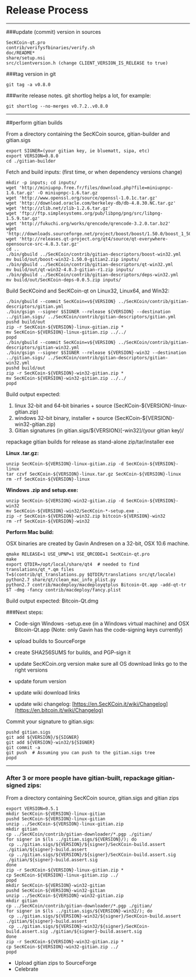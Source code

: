 Release Process
====================

* * *

###update (commit) version in sources


	SecKCoin-qt.pro
	contrib/verifysfbinaries/verify.sh
	doc/README*
	share/setup.nsi
	src/clientversion.h (change CLIENT_VERSION_IS_RELEASE to true)

###tag version in git

	git tag -a v0.8.0

###write release notes. git shortlog helps a lot, for example:

	git shortlog --no-merges v0.7.2..v0.8.0

* * *

##perform gitian builds

 From a directory containing the SecKCoin source, gitian-builder and gitian.sigs
  
	export SIGNER=(your gitian key, ie bluematt, sipa, etc)
	export VERSION=0.8.0
	cd ./gitian-builder

 Fetch and build inputs: (first time, or when dependency versions change)

	mkdir -p inputs; cd inputs/
	wget 'http://miniupnp.free.fr/files/download.php?file=miniupnpc-1.6.tar.gz' -O miniupnpc-1.6.tar.gz
	wget 'http://www.openssl.org/source/openssl-1.0.1c.tar.gz'
	wget 'http://download.oracle.com/berkeley-db/db-4.8.30.NC.tar.gz'
	wget 'http://zlib.net/zlib-1.2.6.tar.gz'
	wget 'ftp://ftp.simplesystems.org/pub/libpng/png/src/libpng-1.5.9.tar.gz'
	wget 'http://fukuchi.org/works/qrencode/qrencode-3.2.0.tar.bz2'
	wget 'http://downloads.sourceforge.net/project/boost/boost/1.50.0/boost_1_50_0.tar.bz2'
	wget 'http://releases.qt-project.org/qt4/source/qt-everywhere-opensource-src-4.8.3.tar.gz'
	cd ..
	./bin/gbuild ../SecKCoin/contrib/gitian-descriptors/boost-win32.yml
	mv build/out/boost-win32-1.50.0-gitian2.zip inputs/
	./bin/gbuild ../SecKCoin/contrib/gitian-descriptors/qt-win32.yml
	mv build/out/qt-win32-4.8.3-gitian-r1.zip inputs/
	./bin/gbuild ../SecKCoin/contrib/gitian-descriptors/deps-win32.yml
	mv build/out/SecKCoin-deps-0.0.5.zip inputs/

 Build SecKCoind and SecKCoin-qt on Linux32, Linux64, and Win32:
  
	./bin/gbuild --commit SecKCoin=v${VERSION} ../SecKCoin/contrib/gitian-descriptors/gitian.yml
	./bin/gsign --signer $SIGNER --release ${VERSION} --destination ../gitian.sigs/ ../SecKCoin/contrib/gitian-descriptors/gitian.yml
	pushd build/out
	zip -r SecKCoin-${VERSION}-linux-gitian.zip *
	mv SecKCoin-${VERSION}-linux-gitian.zip ../../
	popd
	./bin/gbuild --commit SecKCoin=v${VERSION} ../SecKCoin/contrib/gitian-descriptors/gitian-win32.yml
	./bin/gsign --signer $SIGNER --release ${VERSION}-win32 --destination ../gitian.sigs/ ../SecKCoin/contrib/gitian-descriptors/gitian-win32.yml
	pushd build/out
	zip -r SecKCoin-${VERSION}-win32-gitian.zip *
	mv SecKCoin-${VERSION}-win32-gitian.zip ../../
	popd

  Build output expected:

  1. linux 32-bit and 64-bit binaries + source (SecKCoin-${VERSION}-linux-gitian.zip)
  2. windows 32-bit binary, installer + source (SecKCoin-${VERSION}-win32-gitian.zip)
  3. Gitian signatures (in gitian.sigs/${VERSION}[-win32]/(your gitian key)/

repackage gitian builds for release as stand-alone zip/tar/installer exe

**Linux .tar.gz:**

	unzip SecKCoin-${VERSION}-linux-gitian.zip -d SecKCoin-${VERSION}-linux
	tar czvf SecKCoin-${VERSION}-linux.tar.gz SecKCoin-${VERSION}-linux
	rm -rf SecKCoin-${VERSION}-linux

**Windows .zip and setup.exe:**

	unzip SecKCoin-${VERSION}-win32-gitian.zip -d SecKCoin-${VERSION}-win32
	mv SecKCoin-${VERSION}-win32/SecKCoin-*-setup.exe .
	zip -r SecKCoin-${VERSION}-win32.zip bitcoin-${VERSION}-win32
	rm -rf SecKCoin-${VERSION}-win32

**Perform Mac build:**

  OSX binaries are created by Gavin Andresen on a 32-bit, OSX 10.6 machine.

	qmake RELEASE=1 USE_UPNP=1 USE_QRCODE=1 SecKCoin-qt.pro
	make
	export QTDIR=/opt/local/share/qt4  # needed to find translations/qt_*.qm files
	T=$(contrib/qt_translations.py $QTDIR/translations src/qt/locale)
	python2.7 share/qt/clean_mac_info_plist.py
	python2.7 contrib/macdeploy/macdeployqtplus Bitcoin-Qt.app -add-qt-tr $T -dmg -fancy contrib/macdeploy/fancy.plist

 Build output expected: Bitcoin-Qt.dmg

###Next steps:

* Code-sign Windows -setup.exe (in a Windows virtual machine) and
  OSX Bitcoin-Qt.app (Note: only Gavin has the code-signing keys currently)

* upload builds to SourceForge

* create SHA256SUMS for builds, and PGP-sign it

* update SecKCoin.org version
  make sure all OS download links go to the right versions

* update forum version

* update wiki download links

* update wiki changelog: [https://en.SecKCoin.it/wiki/Changelog](https://en.bitcoin.it/wiki/Changelog)

Commit your signature to gitian.sigs:

	pushd gitian.sigs
	git add ${VERSION}/${SIGNER}
	git add ${VERSION}-win32/${SIGNER}
	git commit -a
	git push  # Assuming you can push to the gitian.sigs tree
	popd

-------------------------------------------------------------------------

### After 3 or more people have gitian-built, repackage gitian-signed zips:

From a directory containing SecKCoin source, gitian.sigs and gitian zips

	export VERSION=0.5.1
	mkdir SecKCoin-${VERSION}-linux-gitian
	pushd SecKCoin-${VERSION}-linux-gitian
	unzip ../SecKCoin-${VERSION}-linux-gitian.zip
	mkdir gitian
	cp ../SecKCoin/contrib/gitian-downloader/*.pgp ./gitian/
	for signer in $(ls ../gitian.sigs/${VERSION}/); do
	 cp ../gitian.sigs/${VERSION}/${signer}/SecKCoin-build.assert ./gitian/${signer}-build.assert
	 cp ../gitian.sigs/${VERSION}/${signer}/SecKCoin-build.assert.sig ./gitian/${signer}-build.assert.sig
	done
	zip -r SecKCoin-${VERSION}-linux-gitian.zip *
	cp SecKCoin-${VERSION}-linux-gitian.zip ../
	popd
	mkdir SecKCoin-${VERSION}-win32-gitian
	pushd SecKCoin-${VERSION}-win32-gitian
	unzip ../SecKCoin-${VERSION}-win32-gitian.zip
	mkdir gitian
	cp ../SecKCoin/contrib/gitian-downloader/*.pgp ./gitian/
	for signer in $(ls ../gitian.sigs/${VERSION}-win32/); do
	 cp ../gitian.sigs/${VERSION}-win32/${signer}/SecKCoin-build.assert ./gitian/${signer}-build.assert
	 cp ../gitian.sigs/${VERSION}-win32/${signer}/SecKCoin-build.assert.sig ./gitian/${signer}-build.assert.sig
	done
	zip -r SecKCoin-${VERSION}-win32-gitian.zip *
	cp SecKCoin-${VERSION}-win32-gitian.zip ../
	popd

- Upload gitian zips to SourceForge
- Celebrate 
